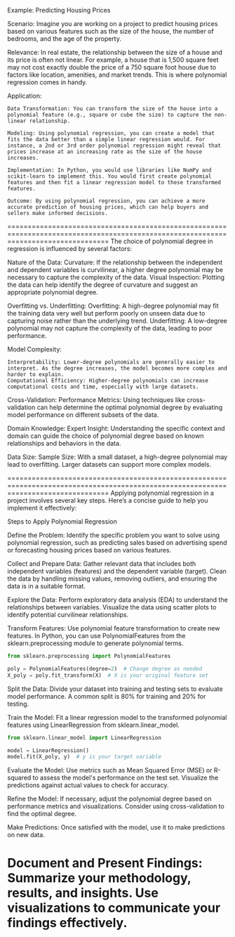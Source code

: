 Example: Predicting Housing Prices

Scenario: Imagine you are working on a project to predict housing prices based on various features such as the size of the house, the number of bedrooms, and the age of the property.

Relevance: In real estate, the relationship between the size of a house and its price is often not linear. For example, a house that is 1,500 square feet may not cost exactly double the price of a 750 square foot house due to factors like location, amenities, and market trends. This is where polynomial regression comes in handy.

Application:

    Data Transformation: You can transform the size of the house into a polynomial feature (e.g., square or cube the size) to capture the non-linear relationship.

    Modeling: Using polynomial regression, you can create a model that fits the data better than a simple linear regression would. For instance, a 2nd or 3rd order polynomial regression might reveal that prices increase at an increasing rate as the size of the house increases.

    Implementation: In Python, you would use libraries like NumPy and scikit-learn to implement this. You would first create polynomial features and then fit a linear regression model to these transformed features.

    Outcome: By using polynomial regression, you can achieve a more accurate prediction of housing prices, which can help buyers and sellers make informed decisions.

=====================================================================================================================================
The choice of polynomial degree in regression is influenced by several factors:

Nature of the Data:
    Curvature: If the relationship between the independent and dependent variables is curvilinear, a higher degree polynomial may be necessary to capture the complexity of the data.
    Visual Inspection: Plotting the data can help identify the degree of curvature and suggest an appropriate polynomial degree.

Overfitting vs. Underfitting:
    Overfitting: A high-degree polynomial may fit the training data very well but perform poorly on unseen data due to capturing noise rather than the underlying trend.
    Underfitting: A low-degree polynomial may not capture the complexity of the data, leading to poor performance.

Model Complexity:

    Interpretability: Lower-degree polynomials are generally easier to interpret. As the degree increases, the model becomes more complex and harder to explain.
    Computational Efficiency: Higher-degree polynomials can increase computational costs and time, especially with large datasets.

Cross-Validation:
    Performance Metrics: Using techniques like cross-validation can help determine the optimal polynomial degree by evaluating model performance on different subsets of the data.

Domain Knowledge:
    Expert Insight: Understanding the specific context and domain can guide the choice of polynomial degree based on known relationships and behaviors in the data.

Data Size:
    Sample Size: With a small dataset, a high-degree polynomial may lead to overfitting. Larger datasets can support more complex models.

=====================================================================================================================================
Applying polynomial regression in a project involves several key steps. Here’s a concise guide to help you implement it effectively:

Steps to Apply Polynomial Regression

Define the Problem:
Identify the specific problem you want to solve using polynomial regression, such as predicting sales based on advertising spend or forecasting housing prices based on various features.

Collect and Prepare Data:
Gather relevant data that includes both independent variables (features) and the dependent variable (target).
Clean the data by handling missing values, removing outliers, and ensuring the data is in a suitable format.

Explore the Data:
Perform exploratory data analysis (EDA) to understand the relationships between variables. Visualize the data using scatter plots to identify potential curvilinear relationships.

Transform Features:
Use polynomial feature transformation to create new features. In Python, you can use PolynomialFeatures from the sklearn.preprocessing module to generate polynomial terms.
```python
from sklearn.preprocessing import PolynomialFeatures

poly = PolynomialFeatures(degree=2)  # Change degree as needed
X_poly = poly.fit_transform(X)  # X is your original feature set
```
Split the Data:
Divide your dataset into training and testing sets to evaluate model performance. A common split is 80% for training and 20% for testing.

Train the Model:
Fit a linear regression model to the transformed polynomial features using LinearRegression from sklearn.linear_model.
```python
from sklearn.linear_model import LinearRegression

model = LinearRegression()
model.fit(X_poly, y)  # y is your target variable
```

Evaluate the Model:
Use metrics such as Mean Squared Error (MSE) or R-squared to assess the model's performance on the test set. Visualize the predictions against actual values to check for accuracy.

Refine the Model:
If necessary, adjust the polynomial degree based on performance metrics and visualizations. Consider using cross-validation to find the optimal degree.

Make Predictions:
Once satisfied with the model, use it to make predictions on new data.

Document and Present Findings:
Summarize your methodology, results, and insights. Use visualizations to communicate your findings effectively.
=====================================================================================================================================